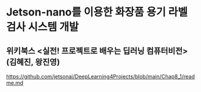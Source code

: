 # Jetson-nano를 이용한 화장품 용기 라벨검사 시스템 개발

## 위키북스 <실전! 프로젝트로 배우는 딥러닝 컴퓨터비전> (김혜진, 왕진영)
https://github.com/jetsonai/DeepLearning4Projects/blob/main/Chap8_1/readme.md
